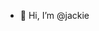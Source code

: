 - 👋 Hi, I’m @jackie


<!---
jackie0504/jackie0504 is a ✨ special ✨ repository because its `README.md` (this file) appears on your GitHub profile.
You can click the Preview link to take a look at your changes.
--->
